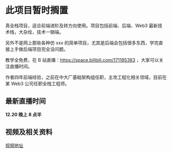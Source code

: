 # 此项目暂时搁置

真全栈项目，适合前端进阶及转方向使用。项目包括前端、后端、Web3 最新技术栈，大杂烩，技术一锅端。

另外不是网上那些各种仿 xxx 的简单项目，尤其是后端会包括很多东西，学完直接上手做后端项目完全没问题。

教学全免费，在 B 站直播：https://space.bilibili.com/171185383 ，大家可以关注直播时间。

作者四年前端经验，之前在中大厂基础架构组任职，主攻工程化相关领域，目前在某 Web3 公司任职全栈工程师。

## 最新直播时间

**12.20 晚上 8 点半**

## 视频及相关资料

[视频地址](https://www.bilibili.com/video/BV1JA41197Z4/?vd_source=364fc2418dd63e22bb78bf58fc2b962f#reply306231837)

